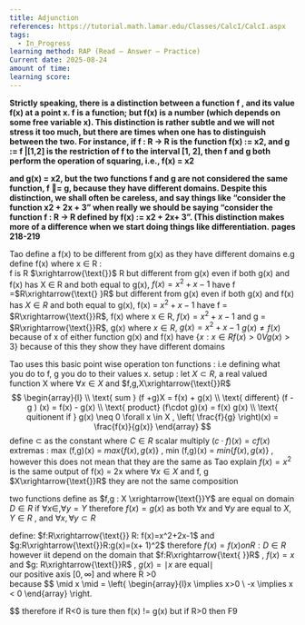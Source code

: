 ```yaml
---
title: Adjunction
references: https://tutorial.math.lamar.edu/Classes/CalcI/CalcI.aspx
tags:
  - In_Progress
learning method: RAP (Read – Answer – Practice)
Current date: 2025-08-24
amount of time:
learning score:
---
```

**Strictly speaking, there is a distinction between a function f , and its value f(x) at a point x. f is a function; but f(x) is a number (which depends on some free variable x). This distinction is rather subtle and we will not stress it too much, but there are times when one has to distinguish between the two. For instance, if f : R → R is the function f(x) := x2, and g := f |[1,2] is the restriction of f to the interval [1, 2], then f and g both perform the operation of squaring, i.e., f(x) = x2**

**and g(x) = x2, but the two functions f and g are not considered the same function, f = g, because they have different domains. Despite this distinction, we shall often be careless, and say things like “consider the function x2 + 2x + 3” when really we should be saying “consider the function f : R → R defined by f(x) := x2 + 2x+ 3”. (This distinction makes more of a difference when we start doing things like differentiation.** **pages 218-219** 

Tao define  a f(x) to be different  from g(x) as they have different domains 
e.g 
define  f(x) where x $\in$ R :  
f is R $\xrightarrow{\text{}}$ R  but different from g(x) even if both g(x) and f(x) has X $\in$  R and both equal to g(x), $f(x) =x^2 +x -1$
have f  =$R\xrightarrow{\text{} }R$ but different from g(x) even if both g(x) and f(x) has  $X\in R$ and both equal to g(x), f(x) = $x^2+x-1$
have f = $R\xrightarrow{\text{}}R$, f(x) where x $\in$ R, $f(x)=x^2 + x -1$
and g  = $R\xrightarrow{\text{}}R$, g(x) where  $x\in R$, $g(x) =x^2+ x-1$ 
$g(x)\neq f(x)$ because of x of either function g(x) and f(x) have 
$\left\{ x : x \in R f(x) > 0 V g( x) >3 \right\}$ because of this they show they have different domains 



Tao uses  this basic point wise operation ton functions : i.e defining  what you do to f, g you do to their values x.
setup : 
let $X\subset R$, a real valued function X where $\forall x\in X$ and  $f,g,X\xrightarrow{\text{}}R$ 
$$
\begin{array}{l} \\
\text{ sum }  (f +g)X  =  f(x) + g(x)  \\
\text{ different}  (f - g ) (x)  = f(x)  - g(x)  \\
\text{ product} (f\cdot g)(x)   =  f(x) g(x)   \\
\text{ quitionent if } g(x) \neq 0 \forall x \in X , \left( \frac{f}{g} \right)(x)   = \frac{f(x)}{g(x)}  
\end{array}
$$
define $\subset$ as the constant where $C \in R$ scalar multiply $(c \cdot f)(x)  =cf(x)$ 
extremas : 
max (f,g)(x)   =  $max\left\{ f( x) , g(x) \right\}$  , 
min (f,g)(x)   =  $min\left\{ f( x) , g(x) \right\}$  , 
however  this does not  mean that they are the same as Tao explain $f(x)=x^2$ is the same output of f(x) = 2x where $\forall x \in X$ and  f, g $X\xrightarrow{\text{}}R$ they are not the same composition  





two functions define as $f,g : X \xrightarrow{\text{}}Y$ are equal on domain $D\in R$  if $\forall x \in,\forall y =Y$ therefore $f(x)=g(x)$ as  both  $\forall x \text{ and } \forall y$ are equal to $X,Y\in R$ , and  $\forall x,\forall y\subset R$ 

define: 
$f:R\xrightarrow{\text{}} R: f(x)=x^2+2x-1$
and 
$g:R\xrightarrow{\text{}}R:g(x)=(x+ 1)^2$ 
therefore 
$f(x)=f(x)on R:D\in R$
however  iit depend on the domain that $f:R\xrightarrow{\text{ }}R$ , $f(x)=x$ and $g: R\xrightarrow{\text{}}R$ , $g(x)=\mid x \text{ are equal} \mid$  
our positive axis $[0,\infty]$ and where R >0  
because 
$$
\mid x \mid  =  \left\{ \begin{array}{l}x  \implies  x>0 \\
-x  \implies x  < 0 
\end{array} \right.
 
$$
therefore if R<0 is ture then f(x) != g(x)  but if R>0 then  F9 





